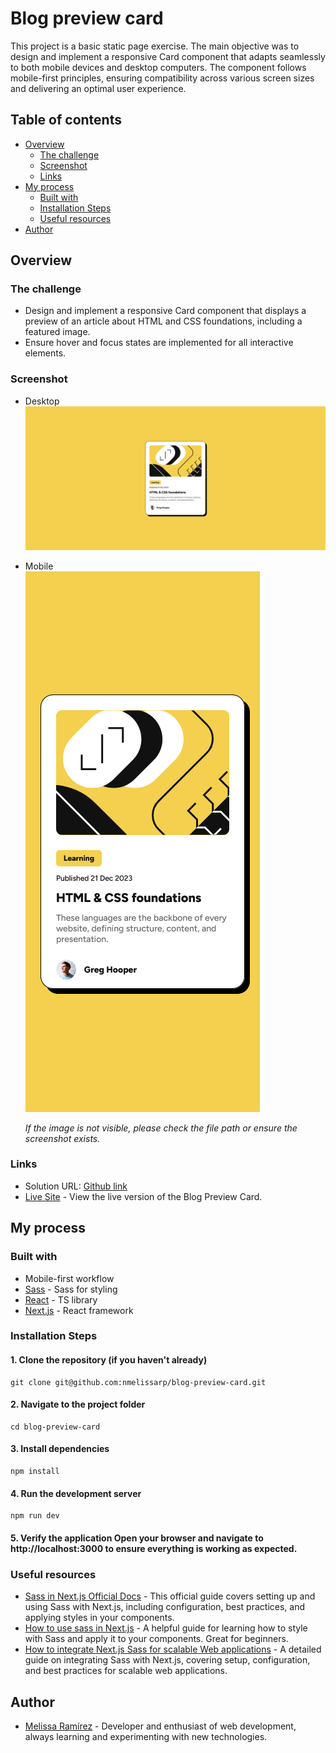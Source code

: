 # Blog preview card

This project is a basic static page exercise. The main objective was to design and implement a responsive Card component that adapts seamlessly to both mobile devices and desktop computers. The component follows mobile-first principles, ensuring compatibility across various screen sizes and delivering an optimal user experience.

## Table of contents

- [Overview](#overview)
  - [The challenge](#the-challenge)
  - [Screenshot](#screenshot)
  - [Links](#links)
- [My process](#my-process)
  - [Built with](#built-with)
  - [Installation Steps](#installation-steps)
  - [Useful resources](#useful-resources)
- [Author](#author)

## Overview

### The challenge

- Design and implement a responsive Card component that displays a preview of an article about HTML and CSS foundations, including a featured image.
- Ensure hover and focus states are implemented for all interactive elements.

### Screenshot

- Desktop
  ![](./desktop.png)

- Mobile  
  ![](./mobile.png)

  _If the image is not visible, please check the file path or ensure the screenshot exists._

### Links

- Solution URL: [Github link](https://github.com/nmelissarp/blog-preview-card)
- [Live Site](https://blog-preview-card-yw53-nyadz54z1-melissa-ramirezs-projects.vercel.app/) - View the live version of the Blog Preview Card.

## My process

### Built with

- Mobile-first workflow
- [Sass](https://nextjs.org/docs/app/building-your-application/styling/sass) - Sass for styling
- [React](https://reactjs.org/) - TS library
- [Next.js](https://nextjs.org/) - React framework

### Installation Steps

#### 1. Clone the repository (if you haven't already)

    git clone git@github.com:nmelissarp/blog-preview-card.git

#### 2. Navigate to the project folder

    cd blog-preview-card

#### 3. Install dependencies

    npm install

#### 4. Run the development server

    npm run dev

#### 5. Verify the application Open your browser and navigate to http://localhost:3000 to ensure everything is working as expected.

### Useful resources

- [Sass in Next.js Official Docs](https://nextjs.org/docs/app/building-your-application/styling/sass) - This official guide covers setting up and using Sass with Next.js, including configuration, best practices, and applying styles in your components.
- [How to use sass in Next.js](https://medium.com/@farihatulmaria/how-to-integrate-css-and-sass-in-next-js-6264e75bc268) - A helpful guide for learning how to style with Sass and apply it to your components. Great for beginners.
- [How to integrate Next.js Sass for scalable Web applications](https://www.dhiwise.com/post/how-to-integrate-nextjs-sass-for-scalable-web-applications) - A detailed guide on integrating Sass with Next.js, covering setup, configuration, and best practices for scalable web applications.

## Author

- [Melissa Ramírez](https://www.linkedin.com/in/nmelissarp/) - Developer and enthusiast of web development, always learning and experimenting with new technologies.
